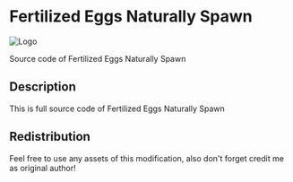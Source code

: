 # Fertilized Eggs Naturally Spawn

![Logo](https://3.downloader.disk.yandex.ru/preview/2ee10722b3c653911118dc07a978e5eed075eba69cec6224384b402b0905abef/inf/CqVuTn1ZDXJXZK1xcGJizwrKEwCU-vSGZxF84ZvYCKPhDkxAkfvtJz6KkQglohaqejA8uisLUac4ma0Y4n31xA%3D%3D?uid=56803683&filename=ARK_LOGO_FENS_SRC.png&disposition=inline&hash=&limit=0&content_type=image%2Fpng&tknv=v2&size=1280x811 "Logo")

Source code of Fertilized Eggs Naturally Spawn

## Description
This is full source code of Fertilized Eggs Naturally Spawn

## Redistribution
Feel free to use any assets of this modification, also don't forget credit me as original author!